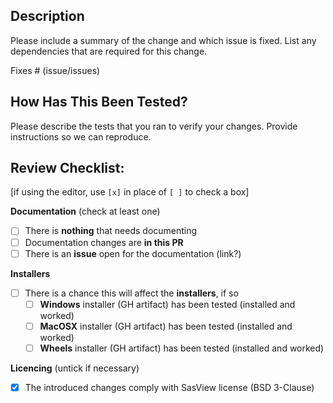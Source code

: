 ## Description

Please include a summary of the change and which issue is fixed. List any dependencies that are required for this change.

Fixes # (issue/issues)

## How Has This Been Tested?

Please describe the tests that you ran to verify your changes. Provide instructions so we can reproduce.

## Review Checklist:

[if using the editor, use `[x]` in place of `[ ]` to check a box]

**Documentation** (check at least one)
- [ ] There is **nothing** that needs documenting
- [ ] Documentation changes are **in this PR**
- [ ] There is an **issue** open for the documentation (link?)

**Installers**
- [ ] There is a chance this will affect the **installers**, if so
  - [ ] **Windows** installer (GH artifact) has been tested (installed and worked) 
  - [ ] **MacOSX** installer (GH artifact) has been tested (installed and worked)
  - [ ] **Wheels** installer (GH artifact) has been tested (installed and worked)

**Licencing** (untick if necessary)
- [x] The introduced changes comply with SasView license (BSD 3-Clause)

